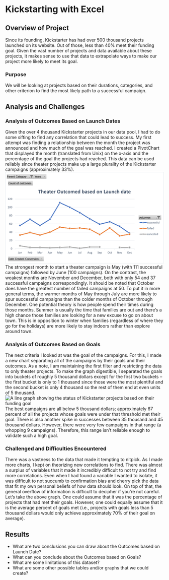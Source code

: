 # Kickstarting with Excel
## Overview of Project
Since its founding, Kickstarter has had over 500 thousand projects launched on its website. Out of those, less than 40% meet their funding goal. Given the vast number of projects and data available about these projects, it makes sense to use that data to extrapolate ways to make our project more likely to meet its goal.
### Purpose
We will be looking at projects based on their durations, categories, and other criterion to find the most likely path to a successful campaign.

## Analysis and Challenges
### Analysis of Outcomes Based on Launch Dates
Given the over 4 thousand Kickstarter projects in our data pool, I had to do some sifting to find any correlation that could lead to success. My first attempt was finding a relationship between the month the project was announced and how much of the goal was reached. I created a PivotChart that displayed the month (translated from Unix) on the x-axis and the percentage of the goal the projects had reached. This data can be used reliably since theater projects make up a large plurality of the Kickstarter campaigns (approximately 33%). 
![A line graph showing the status of Kickstarter projects based on the month they started](https://raw.githubusercontent.com/antdelgado/kickstarter-analysis/cebac0bf50c1716475ef86527358521d302b7d61/Theater%20Outcomes%20vs%20Launch.png)
The strongest month to start a theater campaign is May (with 111 successful campaigns) followed by June (100 campaigns). On the contrast, the weakest months are November and December, both with only 54 and 37 successful campaigns correspondingly. It should be noted that October does have the greatest number of failed campaigns at 50.
To put it in more general terms, the warmer months of May through July are more likely to spur successful campaigns than the colder months of October through December. One potential theory is how people spend their times during those months. Summer is usually the time that families are out and there’s a high chance those families are looking for a new excuse to go on about town. This is in opposition to winter when families (regardless of where they go for the holidays) are more likely to stay indoors rather than explore around town.
### Analysis of Outcomes Based on Goals
The next criteria I looked at was the goal of the campaigns. For this, I made a new chart separating all of the campaigns by their goals and their outcomes. As a note, I am maintaining the first filter and restricting the data to only theater projects. To make the graph digestible, I separated the goals into buckets of roughly 5 thousand dollars except for the first two buckets – the first bucket is only to 1 thousand since those were the most plentiful and the second bucket is only 4 thousand so the rest of them end at even units of 5 thousand.
![A line graph showing the status of Kickstarter projects based on their funding goal](https://user-images.githubusercontent.com/105655045/175187218-f52a08c0-9843-4556-ac3c-85f45907de9a.png)
The best campaigns are all below 5 thousand dollars; approximately 67 percent of all the projects whose goals were under that threshold met their goal. There is also another spike in successes between 35 thousand and 45 thousand dollars. However, there were very few campaigns in that range (a whopping 9 campaigns). Therefore, this range isn’t reliable enough to validate such a high goal.
### Challenged and Difficulties Encountered
There was a vastness to the data that made it tempting to nitpick. As I made more charts, I kept on theorizing new correlations to find. There was almost a surplus of variables that it made it incredibly difficult to not try and find more correlations. Even when I had found a variable I wanted to isolate, it was difficult to not succumb to confirmation bias and cherry pick the data that fit my own personal beliefs of how data should look.
On top of that, the general overflow of information is difficult to decipher if you’re not careful. Let’s take the above graph. One could assume that it was the percentage of projects that had met their goals. However, one could equally assume that it is the average percent of goals met (i.e., projects with goals less than 5 thousand dollars would only achieve approximately 70% of their goal on average).

## Results
- What are two conclusions you can draw about the Outcomes based on Launch Date?
- What can you conclude about the Outcomes based on Goals?
- What are some limitations of this dataset?
- What are some other possible tables and/or graphs that we could create?
